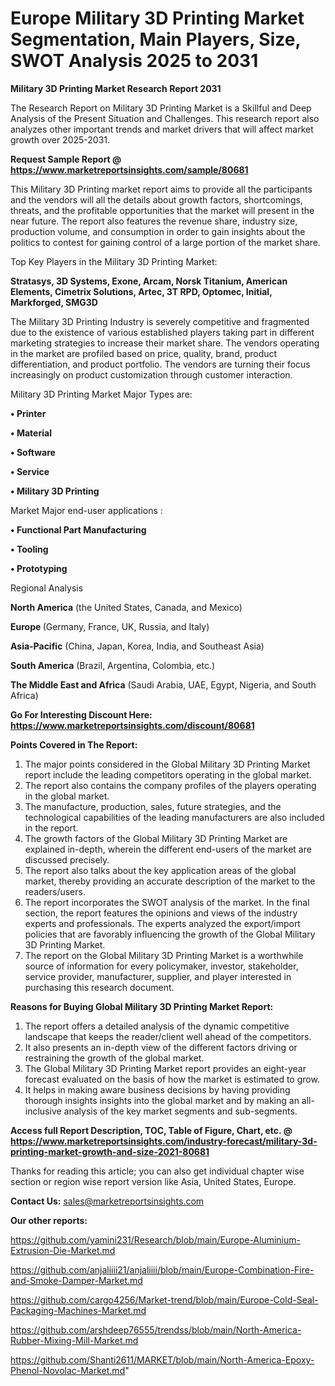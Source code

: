 # Europe Military 3D Printing Market Segmentation, Main Players, Size, SWOT Analysis 2025 to 2031

<strong>Military 3D Printing Market Research Report 2031</strong>

The Research Report on Military 3D Printing Market is a Skillful and Deep Analysis of the Present Situation and Challenges. This research report also analyzes other important trends and market drivers that will affect market growth over 2025-2031.

<strong>Request Sample Report @ <a href=https://www.marketreportsinsights.com/sample/80681>https://www.marketreportsinsights.com/sample/80681</a></strong>

This Military 3D Printing market report aims to provide all the participants and the vendors will all the details about growth factors, shortcomings, threats, and the profitable opportunities that the market will present in the near future. The report also features the revenue share, industry size, production volume, and consumption in order to gain insights about the politics to contest for gaining control of a large portion of the market share.

Top Key Players in the Military 3D Printing Market:

<strong>Stratasys, 3D Systems, Exone, Arcam, Norsk Titanium, American Elements, Cimetrix Solutions, Artec, 3T RPD, Optomec, Initial, Markforged, SMG3D</strong>

The Military 3D Printing Industry is severely competitive and fragmented due to the existence of various established players taking part in different marketing strategies to increase their market share. The vendors operating in the market are profiled based on price, quality, brand, product differentiation, and product portfolio. The vendors are turning their focus increasingly on product customization through customer interaction.

Military 3D Printing Market Major Types are:

<strong>• Printer

• Material

• Software

• Service

• Military 3D Printing</strong>

Market Major end-user applications :

<strong>• Functional Part Manufacturing

• Tooling

• Prototyping</strong>

Regional Analysis

</u><strong><b>North America</b></strong> (the United States, Canada, and Mexico)

<strong><b>Europe </b></strong>(Germany, France, UK, Russia, and Italy)

<strong><b>Asia-Pacific</b></strong> (China, Japan, Korea, India, and Southeast Asia)

<strong><b>South America</b></strong> (Brazil, Argentina, Colombia, etc.)

<strong><b>The Middle East and Africa</b></strong> (Saudi Arabia, UAE, Egypt, Nigeria, and South Africa)

<strong>Go For Interesting Discount Here: <a href=https://www.marketreportsinsights.com/discount/80681>https://www.marketreportsinsights.com/discount/80681</a></strong>

<strong>Points Covered in The Report:</strong>
<ol>
  <li>The major points considered in the Global Military 3D Printing Market report include the leading competitors operating in the global market.</li>
  <li>The report also contains the company profiles of the players operating in the global market.</li>
  <li>The manufacture, production, sales, future strategies, and the technological capabilities of the leading manufacturers are also included in the report.</li>
  <li>The growth factors of the Global Military 3D Printing Market are explained in-depth, wherein the different end-users of the market are discussed precisely.</li>
  <li>The report also talks about the key application areas of the global market, thereby providing an accurate description of the market to the readers/users.</li>
  <li>The report incorporates the SWOT analysis of the market. In the final section, the report features the opinions and views of the industry experts and professionals. The experts analyzed the export/import policies that are favorably influencing the growth of the Global Military 3D Printing Market.</li>
  <li>The report on the Global Military 3D Printing Market is a worthwhile source of information for every policymaker, investor, stakeholder, service provider, manufacturer, supplier, and player interested in purchasing this research document.</li>
</ol>
<strong>Reasons for Buying Global Military 3D Printing Market Report:</strong>

<ol>
  <li>The report offers a detailed analysis of the dynamic competitive landscape that keeps the reader/client well ahead of the competitors.</li>
  <li>It also presents an in-depth view of the different factors driving or restraining the growth of the global market.</li>
  <li>The Global Military 3D Printing Market report provides an eight-year forecast evaluated on the basis of how the market is estimated to grow.</li>
  <li>It helps in making aware business decisions by having providing thorough insights insights into the global market and by making an all-inclusive analysis of the key market segments and sub-segments.</li>
</ol>
<strong>Access full Report Description, TOC, Table of Figure, Chart, etc. @ <a href=https://www.marketreportsinsights.com/industry-forecast/military-3d-printing-market-growth-and-size-2021-80681>https://www.marketreportsinsights.com/industry-forecast/military-3d-printing-market-growth-and-size-2021-80681</a></strong>


Thanks for reading this article; you can also get individual chapter wise section or region wise report version like Asia, United States, Europe.

<strong>Contact Us:</strong>
sales@marketreportsinsights.com

<strong>Our other reports:</strong>

<a href=https://github.com/yamini231/Research/blob/main/Europe-Aluminium-Extrusion-Die-Market.md>https://github.com/yamini231/Research/blob/main/Europe-Aluminium-Extrusion-Die-Market.md</a>

<a href=https://github.com/anjaliiii21/anjaliiii/blob/main/Europe-Combination-Fire-and-Smoke-Damper-Market.md>https://github.com/anjaliiii21/anjaliiii/blob/main/Europe-Combination-Fire-and-Smoke-Damper-Market.md</a>

<a href=https://github.com/cargo4256/Market-trend/blob/main/Europe-Cold-Seal-Packaging-Machines-Market.md>https://github.com/cargo4256/Market-trend/blob/main/Europe-Cold-Seal-Packaging-Machines-Market.md</a>

<a href=https://github.com/arshdeep76555/trendss/blob/main/North-America-Rubber-Mixing-Mill-Market.md>https://github.com/arshdeep76555/trendss/blob/main/North-America-Rubber-Mixing-Mill-Market.md</a>

<a href=https://github.com/Shanti2611/MARKET/blob/main/North-America-Epoxy-Phenol-Novolac-Market.md>https://github.com/Shanti2611/MARKET/blob/main/North-America-Epoxy-Phenol-Novolac-Market.md</a>"
